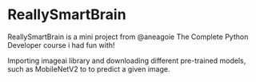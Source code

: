 # ReallySmartBrain
ReallySmartBrain is a mini project from @aneagoie The Complete Python Developer course i had fun with!

Importing imageai library and downloading different pre-trained models, such as MobileNetV2 to to predict a given image. 
